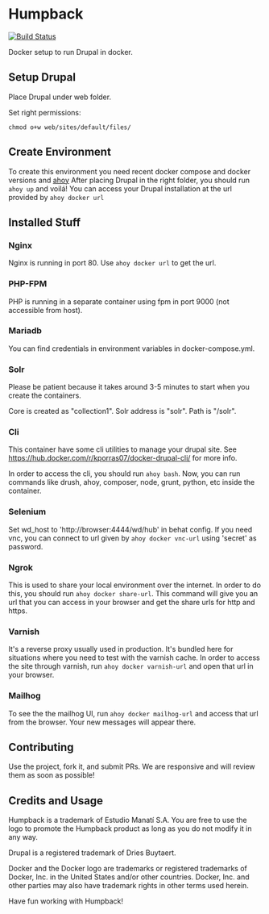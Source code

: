 # Humpback

[![Build Status](https://travis-ci.org/humpbackdev/humpback.svg?branch=master)](https://travis-ci.org/humpbackdev/humpback)

Docker setup to run Drupal in docker.

## Setup Drupal

Place Drupal under web folder.

Set right permissions:

```
chmod o+w web/sites/default/files/
```

## Create Environment

To create this environment you need recent docker compose and docker versions and [ahoy](https://github.com/ahoy-cli/ahoy)
After placing Drupal in the right folder, you should run `ahoy up` and voilá! You can access your Drupal installation at the url provided by `ahoy docker url`

## Installed Stuff

### Nginx

Nginx is running in port 80. Use `ahoy docker url` to get the url.

### PHP-FPM

PHP is running in a separate container using fpm in port 9000 (not accessible from host).

### Mariadb

You can find credentials in environment variables in docker-compose.yml.

### Solr

Please be patient because it takes around 3-5 minutes to start when you create the containers.

Core is created as "collection1". Solr address is "solr". Path is "/solr".

### Cli

This container have some cli utilities to manage your drupal site. See https://hub.docker.com/r/kporras07/docker-drupal-cli/ for more info.

In order to access the cli, you should run `ahoy bash`. Now, you can run commands like drush, ahoy, composer, node, grunt, python, etc inside the container.

### Selenium

Set wd_host to 'http://browser:4444/wd/hub' in behat config. If you need vnc, you can connect to url given by `ahoy docker vnc-url` using 'secret' as password.

### Ngrok

This is used to share your local environment over the internet. In order to do this, you should run `ahoy docker share-url`. This command will give you an url that you can access in your browser and get the share urls for http and https.

### Varnish

It's a reverse proxy usually used in production. It's bundled here for situations where you need to test with the varnish cache. In order to access the site through varnish, run `ahoy docker varnish-url` and open that url in your browser.

### Mailhog

To see the the mailhog UI, run `ahoy docker mailhog-url` and access that url from the browser. Your new messages will appear there.

## Contributing

Use the project, fork it, and submit PRs. We are responsive and will review them as soon as possible!

## Credits and Usage

Humpback is a trademark of Estudio Manatí S.A. You are free to use the logo to promote the Humpback product as long as you do not modify it in any way.

Drupal is a registered trademark of Dries Buytaert.

Docker and the Docker logo are trademarks or registered trademarks of Docker, Inc. in the United States and/or other countries. Docker, Inc. and other parties may also have trademark rights in other terms used herein.


Have fun working with Humpback!
